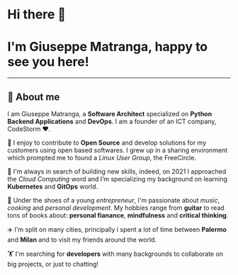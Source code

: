 # Hi there 👋
# I'm Giuseppe Matranga, happy to see you here!

---
## 🚀 About me

I am Giuseppe Matranga, a **Software Architect** specialized on **Python Backend Applications** and **DevOps**.
I am a founder of an ICT company, CodeStorm ♥️.

🤝 I enjoy to contribute to **Open Source** and develop solutions for my customers using open based softwares. I grew up in a sharing environment which prompted me to found a _Linux User Group_, the FreeCircle.

🌱 I'm always in search of building new skills, indeed, on 2021 I approached the _Cloud Computing_ word and I’m specializing my background on learning **Kubernetes** and **GitOps** world.

🎸 Under the shoes of a young _entrepreneur_, I'm passionate about _music_, _cooking_ and _personal development_. My hobbies range from **guitar** to read tons of books about: **personal fianance**, **mindfulness** and **critical thinking**.

✈️ I'm split on many cities, principally i spent a lot of time between **Palermo** and **Milan** and to visit my friends around the world.

🏋️ I'm searching for **developers** with many backgrounds to collaborate on big projects, or just to chatting!


<!--
**mastrobirraio/mastrobirraio** is a ✨ _special_ ✨ repository because its `README.md` (this file) appears on your GitHub profile.

Here are some ideas to get you started:

- 🔭 I’m currently working on ...
- 🌱 I’m currently learning ...
- 👯 I’m looking to collaborate on ...
- 🤔 I’m looking for help with ...
- 💬 Ask me about ...
- 📫 How to reach me: ...
- 😄 Pronouns: ...
- ⚡ Fun fact: ...
-->
